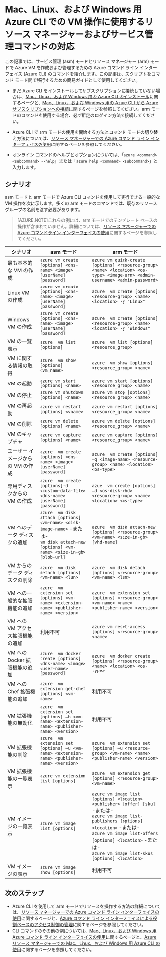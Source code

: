<properties
	pageTitle="Mac、Linux、および Windows 用 Azure CLI での VM 操作に使用するリソース マネージャーおよびサービス管理コマンドの対応"
	description="リソース マネージャー モードとサービス管理モードで Azure 仮想マシンを作成および管理するための、Azure CLI と同等のコマンドを紹介します。"
	services="virtual-machines"
	documentationCenter=""
	authors="dlepow"
	manager="timlt"
	editor=""/>

<tags
	ms.service="virtual-machines"
	ms.devlang="na"
	ms.topic="article"
	ms.tgt_pltfrm="command-line-interface"
	ms.workload="infrastructure-services"
	ms.date="04/28/2015"
	ms.author="danlep"/>


# Mac、Linux、および Windows 用 Azure CLI での VM 操作に使用するリソース マネージャーおよびサービス管理コマンドの対応
この記事では、サービス管理 \(asm\) モードとリソース マネージャー \(arm\) モードで Azure VM を作成および管理するための Azure コマンド ライン インターフェイス \(Azure CLI\) のコマンドを紹介します。この記事は、スクリプトをコマンド モード間で移行するための簡易ガイドとして使用してください。

* まだ Azure CLI をインストールしてサブスクリプションに接続していない場合は、[Mac、Linux、および Windows 用の Azure CLI のインストール](xplat-cli-install.md)に関するページと、[Mac、Linux、および Windows 用の Azure CLI から Azure サブスクリプションへの接続](xplat-cli-connect.md)に関するページを参照してください。arm モードのコマンドを使用する場合、必ず所定のログイン方法で接続してください。

* Azure CLI で arm モードの使用を開始する方法とコマンド モードの切り替え方法については、[リソース マネージャーでの Azure コマンド ライン インターフェイスの使用](xplat-cli-azure-resource-manager.md)に関するページを参照してください。

* オンライン コマンドのヘルプとオプションについては、「`azure <command> <subcommand> --help`」または「`azure help <command> <subcommand>`」と入力します。

## シナリオ
asm モードと arm モードで Azure CLI コマンドを使用して実行できる一般的な VM 操作を次に示します。多くの arm モードのコマンドでは、既存のリソース グループの名前を渡す必要があります。

> [AZURE.NOTE]これらの例には、arm モードでのテンプレート ベースの操作が含まれていません。詳細については、[リソース マネージャーでの Azure コマンドライン インターフェイスの使用](xplat-cli-azure-resource-manager.md)に関するページを参照してください。

シナリオ | asm モード | arm モード
-------------- | ----------- | -------------------------
最も基本的な VM の作成 | `azure vm create [options] <dns-name> <image> [userName] [password]` | `azure vm quick-create [options] <resource-group> <name> <location> <os-type> <image-urn> <admin-username> <admin-password>`
Linux VM の作成 | `azure vm create [options] <dns-name> <image> [userName] [password]` | `azure  vm create [options] <resource-group> <name> <location> -y "Linux"`
Windows VM の作成 | `azure vm create [options] <dns-name> <image> [userName] [password]` | `azure  vm create [options] <resource-group> <name> <location> -y "Windows"`
VM の一覧表示 | `azure  vm list [options]` | `azure  vm list [options] <resource_group>`
VM に関する情報の取得 | `azure  vm show [options] <vm_name>` | `azure  vm show [options] <resource_group> <name>`
VM の起動 | `azure vm start [options] <name>` | `azure vm start [options] <resource_group> <name>`
VM の停止 | `azure vm shutdown [options] <name>` | `azure vm stop [options] <resource_group> <name>`
VM の再起動 | `azure vm restart [options] <vname>` | `azure vm restart [options] <resource_group> <name>`
VM の削除 | `azure vm delete [options] <name>` | `azure vm delete [options] <resource_group> <name>`
VM のキャプチャ | `azure vm capture [options] <name>` | `azure vm capture [options] <resource_group> <name>`
ユーザー イメージからの VM の作成 | `azure  vm create [options] <dns-name> <image> [userName] [password]` | `azure  vm create [options] –q <image-name> <resource-group> <name> <location> <os-type>`
専用ディスクからの VM の作成 | `azure  vm create [options]-d <custom-data-file> <dns-name> [userName] [password]` | `azue  vm create [options] –d <os-disk-vhd> <resource-group> <name> <location> <os-type>`
VM へのデータ ディスクの追加 | `azure  vm disk attach [options] <vm-name> <disk-image-name>` -または- <br/> `vm disk attach-new [options] <vm-name> <size-in-gb> [blob-url]` | `azure  vm disk attach-new [options] <resource-group> <vm-name> <size-in-gb> [vhd-name]`
VM からのデータ ディスクの削除 | `azure  vm disk detach [options] <vm-name> <lun>` | `azure  vm disk detach [options] <resource-group> <vm-name> <lun>`
VM への一般的な拡張機能の追加 | `azure  vm extension set [options] <vm-name> <extension-name> <publisher-name> <version>` | `azure  vm extension set [options] <resource-group> <vm-name> <name> <publisher-name> <version>`
VM への VM アクセス拡張機能の追加 | 利用不可 | `azure vm reset-access [options] <resource-group> <name>`
VM への Docker 拡張機能の追加 | `azure  vm docker create [options] <dns-name> <image> <user-name> [password]` | `azure  vm docker create [options] <resource-group> <name> <location> <os-type>`
VM への Chef 拡張機能の追加 | `azure  vm extension get-chef [options] <vm-name>` | 利用不可
VM 拡張機能の無効化 | `azure  vm extension set [options] –b <vm-name> <extension-name> <publisher-name> <version>` | 利用不可
VM 拡張機能の削除 | `azure  vm extension set [options] –u <vm-name> <extension-name> <publisher-name> <version>` | `azure  vm extension set [options] –u <resource-group> <vm-name> <name> <publisher-name> <version>`
VM 拡張機能の一覧表示 | `azure vm extension list [options]` | `azure  vm extension get [options] <resource-group> <vm-name>`
VM イメージの一覧表示 | `azure vm image list [options]` | `azure vm image list [options] <location> <publisher> [offer] [sku]` -または- <br/> `azure vm image list-publishers [options] <location>` -または- <br/> `azure vm image list-offers [options] <location>` -または- <br/> `azure vm image list-skus [options] <location>`
VM イメージの表示 | `azure vm image show [options]` | 利用不可


## 次のステップ

* Azure CLI を使用して arm モードでリソースを操作する方法の詳細については、[リソース マネージャーでの Azure コマンド ライン インターフェイスの使用](xplat-cli-azure-resource-manager.md)に関するページと、[Azure コマンド ライン インターフェイスによる役割ベースのアクセス制御の管理](role-based-access-control-xplat-cli.md)に関するページを参照してください。
* CLI コマンドのその他の例については、[Mac、Linux、および Windows 用 Azure コマンド ライン インターフェイスの使用](virtual-machines-command-line-tools.md)に関するページと、[Azure リソース マネージャーでの Mac、Linux、および Windows 用 Azure CLI の使用](azure-cli-arm-commands.md)に関するページを参照してください。

<!--HONumber=52-->
